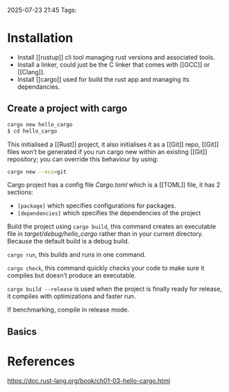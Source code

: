 2025-07-23 21:45
Tags: 

# Installation

- Install [[rustup]] cli tool managing rust versions and associated tools.
- Install a linker, could just be the C linker that comes with [[GCC]] or [[Clang]].
- Install [[cargo]] used for build the rust app and managing its dependancies.


## Create a project with cargo

``` bash
cargo new hello_cargo
$ cd hello_cargo
```

This initialised a [[Rust]] project, it also initialises it as a [[Git]] repo, [[Git]] files won’t be generated if you run cargo new within an existing [[Git]] repository; you can override this behaviour by using:

``` bash
cargo new --vcs=git
```

Cargo project has a config file _Cargo.toml_ which is a [[TOML]] file, it has 2 sections:

- `[package]` which specifies configurations for packages.
- `[dependencies]` which specifies the dependencies of the project

Build the project using `cargo build`, this command creates an executable file in _target/debug/hello_cargo_ rather than in your current directory. Because the default build is a debug build.

`cargo run`, this builds and runs in one command.

`cargo check`, this command quickly checks your code to make sure it compiles but doesn’t produce an executable.

`cargo build --release` is used when the project is finally ready for release, it compiles with optimizations and faster run.

If benchmarking, compile in release mode.

## Basics


# References

https://doc.rust-lang.org/book/ch01-03-hello-cargo.html